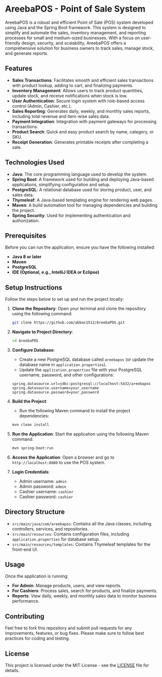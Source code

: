 # AreebaPOS - Point of Sale System

AreebaPOS is a robust and efficient Point of Sale (POS) system developed using Java and the Spring Boot framework. This system is designed to simplify and automate the sales, inventory management, and reporting processes for small and medium-sized businesses. With a focus on user-friendly design, security, and scalability, AreebaPOS offers a comprehensive solution for business owners to track sales, manage stock, and generate reports.

## Features
- **Sales Transactions**: Facilitates smooth and efficient sales transactions with product lookup, adding to cart, and finalizing payments.
- **Inventory Management**: Allows users to track product quantities, update stock, and receive notifications when stock is low.
- **User Authentication**: Secure login system with role-based access control (Admin, Cashier, etc.).
- **Sales Reporting**: Generates daily, weekly, and monthly sales reports, including total revenue and item-wise sales data.
- **Payment Integration**: Integration with payment gateways for processing transactions.
- **Product Search**: Quick and easy product search by name, category, or SKU.
- **Receipt Generation**: Generates printable receipts after completing a sale.

## Technologies Used
- **Java**: The core programming language used to develop the system.
- **Spring Boot**: A framework used for building and deploying Java-based applications, simplifying configuration and setup.
- **PostgreSQL**: A relational database used for storing product, user, and sales data.
- **Thymeleaf**: A Java-based templating engine for rendering web pages.
- **Maven**: A build automation tool for managing dependencies and building the project.
- **Spring Security**: Used for implementing authentication and authorization.

## Prerequisites
Before you can run the application, ensure you have the following installed:
- **Java 8 or later**
- **Maven**
- **PostgreSQL**
- **IDE (Optional, e.g., IntelliJ IDEA or Eclipse)**

## Setup Instructions

Follow the steps below to set up and run the project locally:

1. **Clone the Repository**:
   Open your terminal and clone the repository using the following command:
   ```bash
   git clone https://github.com/abbas1512/AreebaPOS.git
   ```

2. **Navigate to Project Directory**:
   ```bash
   cd AreebaPOS
   ```

3. **Configure Database**:
   - Create a new PostgreSQL database called `areebapos` (or update the database name in `application.properties`).
   - Update the `application.properties` file with your PostgreSQL username, password, and other configurations:
   ```properties
   spring.datasource.url=jdbc:postgresql://localhost:5432/areebapos
   spring.datasource.username=your_username
   spring.datasource.password=your_password
   ```

4. **Build the Project**:
   - Run the following Maven command to install the project dependencies:
   ```bash
   mvn clean install
   ```

5. **Run the Application**:
   Start the application using the following Maven command:
   ```bash
   mvn spring-boot:run
   ```

6. **Access the Application**:
   Open a browser and go to `http://localhost:8080` to use the POS system.

7. **Login Credentials**:
   - Admin username: `admin`
   - Admin password: `admin`
   - Cashier username: `cashier`
   - Cashier password: `cashier`

## Directory Structure

- `src/main/java/com/areebapos`: Contains all the Java classes, including controllers, services, and repositories.
- `src/main/resources`: Contains configuration files, including `application.properties` for database setup.
- `src/main/resources/templates`: Contains Thymeleaf templates for the front-end UI.

## Usage

Once the application is running:
- **For Admin**: Manage products, users, and view reports.
- **For Cashiers**: Process sales, search for products, and finalize payments.
- **Reports**: View daily, weekly, and monthly sales data to monitor business performance.

## Contributing

Feel free to fork this repository and submit pull requests for any improvements, features, or bug fixes. Please make sure to follow best practices for coding and testing.

## License

This project is licensed under the MIT License - see the [LICENSE](LICENSE) file for details.
